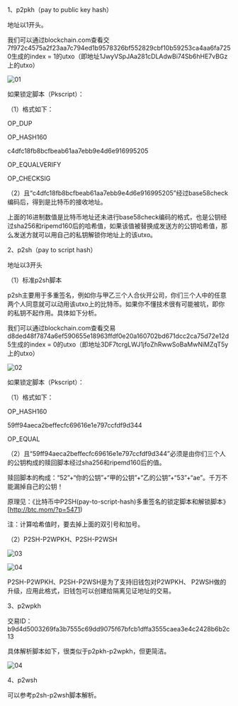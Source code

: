 1、p2pkh（pay to public key hash）

地址以1开头。

我们可以通过blockchain.com查看交7f972c4575a2f23aa7c794ed1b9578326bf552829cbf10b59253ca4aa6fa7250生成的index = 1的utxo（即地址1JwyVSpJAa281cDLAdwBi74Sb6hHE7vBGz上的utxo）

![01](https://github.com/lizj3624/mynote/blob/master/blockchain/pictures/bitcoin-script-01.jpeg)

如果锁定脚本（Pkscript）：

（1）格式如下：

OP_DUP

OP_HASH160

c4dfc18fb8bcfbeab61aa7ebb9e4d6e916995205

OP_EQUALVERIFY

OP_CHECKSIG

（2）且“c4dfc18fb8bcfbeab61aa7ebb9e4d6e916995205”经过base58check编码后，得到是比特币的接收地址。

上面的16进制数值是比特币地址还未进行base58check编码的格式，也是公钥经过sha256和ripemd160后的哈希值，如果该值被替换成发送方的公钥哈希值，那么发送方就可以用自己的私钥解锁你地址上的该utxo。

2、p2sh（pay to script hash）

地址以3开头

（1）标准p2sh脚本

p2sh主要用于多重签名，例如你与甲乙三个人合伙开公司，你们三个人中的任意两个人同意就可以动用该utxo上的比特币。如果你不懂技术很有可能被坑，即你的私钥不起作用。具体如下分析。

我们可以通过blockchain.com查看交易d8ded48f7874a6ef590655e18963ffdf0e20a160702bd671dcc2ca75d72e12d5生成的index = 0的utxo（即地址3DF7tcrgLWJ1jfoZhRwwSoBaMwNiMZqT5y上的utxo）

![02](https://github.com/lizj3624/mynote/blob/master/blockchain/pictures/bitcoin-script-02.jpeg)

如果锁定脚本（Pkscript）：

（1）格式如下：

OP_HASH160

59ff94aeca2beffecfc69616e1e797ccfdf9d344

OP_EQUAL

（2）且“59ff94aeca2beffecfc69616e1e797ccfdf9d344”必须是由你们三个人的公钥构成的赎回脚本经过sha256和ripemd160后的值。

赎回脚本的构成：“52”+“你的公钥”+“甲的公钥”+“乙的公钥”+“53”+“ae”。千万不能漏掉自己的公钥！

原理见：《比特币中P2SH(pay-to-script-hash)多重签名的锁定脚本和解锁脚本》[http://btc.mom/?p=5471)

注：计算哈希值时，要去掉上面的双引号和加号。

（2）P2SH-P2WPKH、P2SH-P2WSH

![03](https://github.com/lizj3624/mynote/blob/master/blockchain/pictures/bitcoin-script-03.jpeg)

![04](https://github.com/lizj3624/mynote/blob/master/blockchain/pictures/bitcoin-script-01.jpeg)

P2SH-P2WPKH、P2SH-P2WSH是为了支持旧钱包对P2WPKH、 P2WSH做的升级，应用此格式，旧钱包可以创建给隔离见证地址的交易。



3、p2wpkh

交易ID：b9d4d5003269fa3b7555c69dd9075f67bfcb1dffa3555caea3e4c2428b6b2c13

具体解析脚本如下，很类似于p2pkh-p2wpkh，但更简洁。

![04](https://github.com/lizj3624/mynote/blob/master/blockchain/pictures/bitcoin-script-04.jpeg)

4、p2wsh

可以参考p2sh-p2wsh脚本解析。